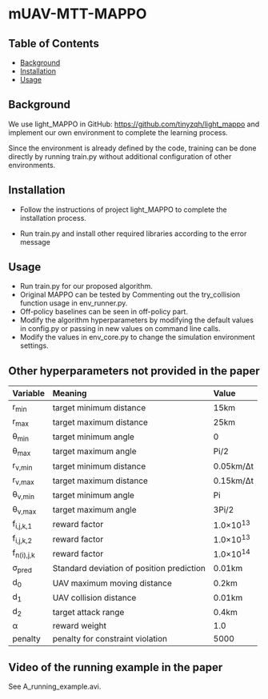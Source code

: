 # mUAV-MTT-MAPPO
## Table of Contents

- [Background](#Background)
- [Installation](#Installation)
- [Usage](#Usage)

## Background
We use light_MAPPO in GitHub: https://github.com/tinyzqh/light_mappo and implement our own environment to complete the learning process. 

Since the environment is already defined by the code, training can be done directly by running train.py without additional configuration of other environments.

## Installation

- Follow the instructions of project light_MAPPO to complete the installation process. 

- Run train.py and install other required libraries according to the error message

## Usage

- Run train.py for our proposed algorithm. 
- Original MAPPO can be tested by Commenting out the try_collision function usage in env_runner.py. 
- Off-policy baselines can be seen in off-policy part.
- Modify the algorithm hyperparameters by modifying the default values in config.py or passing in new values on command line calls.
- Modify the values in env_core.py to change the simulation environment settings.

## Other hyperparameters not provided in the paper
Variable | Meaning | Value
--- | :--- |:---
r<sub>min</sub> | target minimum distance | 15km
r<sub>max</sub> | target maximum distance | 25km
θ<sub>min</sub> | target minimum angle| 0
θ<sub>max</sub> | target maximum angle | Pi/2
r<sub>v,min</sub> | target minimum distance | 0.05km/Δt
r<sub>v,max</sub> | target maximum distance | 0.15km/Δt
θ<sub>v,min</sub> | target minimum angle| Pi
θ<sub>v,max</sub> | target maximum angle | 3Pi/2
f<sub>i,j,k,1</sub> | reward factor | 1.0×10<sup>13</sup>
f<sub>i,j,k,2</sub> | reward factor | 1.0×10<sup>13</sup>
f<sub>n(i),j,k</sub> | reward factor | 1.0×10<sup>14</sup>
σ<sub>pred</sub> | Standard deviation of position prediction | 0.01km
d<sub>0</sub> | UAV maximum moving distance | 0.2km
d<sub>1</sub> | UAV collision distance| 0.01km
d<sub>2</sub> | target attack range | 0.4km
α| reward weight | 1.0
penalty | penalty for constraint violation | 5000

## Video of the running example in the paper

See A_running_example.avi.